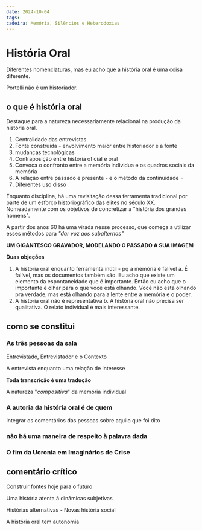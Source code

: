 ```yaml
---
date: 2024-10-04
tags: 
cadeira: Memória, Silêncios e Heterodoxias
---
```


# História Oral

Diferentes nomenclaturas, mas eu acho que a história oral é uma coisa diferente. 

Portelli não é um historiador.



## o que é história oral
Destaque para a natureza necessariamente relacional na produção da história oral. 

1. Centralidade das entrevistas
2. Fonte construída - envolvimento maior entre historiador e a fonte
3. mudanças tecnológicas
4. Contraposição entre história oficial e oral
5. Convoca o confronto entre a memória individua e os quadros sociais da memória
6. A relação entre passado e presente - e o método da continuidade = 
7. Diferentes uso disso

Enquanto disciplina, há uma revisitação dessa ferramenta tradicional por parte de um esforço historiográfico das elites no século XX. Nomeadamente com os objetivos de concretizar a "história dos grandes homens".

A partir dos anos 60 há uma virada nesse processo, que começa a utilizar esses métodos para *"dar voz aos subalternos"*


**UM GIGANTESCO GRAVADOR, MODELANDO O PASSADO A SUA IMAGEM**


**Duas objeções**
1. A história oral enquanto ferramenta inútil - pq a memória é falível
		a. É falível, mas os documentos também são. Eu acho que existe um elemento da espontaneidade que é importante. Então eu acho que o importante é olhar para o que você está olhando. Você não está olhando pra verdade, mas está olhando para a lente entre a  memória e o poder.  
2. A história oral não é representativa
		b. A história oral não precisa ser qualitativa. O relato individual é mais interessante. 


## como se constitui
### As três pessoas da sala
Entrevistado, Entrevistador e o Contexto

A entrevista enquanto uma relação de interesse

**Toda transcrição é uma tradução**

A natureza "*compositiva*" da memória individual

### A autoria  da história oral é de quem
Integrar os comentários das pessoas sobre aquilo que foi dito

### não há uma maneira de respeito à palavra dada




### O fim da Ucronia em Imaginários de Crise



## comentário crítico


Construir fontes hoje para o futuro

Uma história atenta à dinâmicas subjetivas 

Histórias alternativas - Novas história social

A história oral tem autonomia